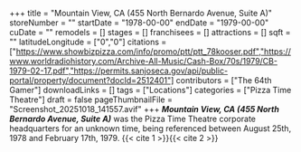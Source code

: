 +++
title = "Mountain View, CA (455 North Bernardo Avenue, Suite A)"
storeNumber = ""
startDate = "1978-00-00"
endDate = "1979-00-00"
cuDate = ""
remodels = []
stages = []
franchisees = []
attractions = []
sqft = ""
latitudeLongitude = ["0","0"]
citations = ["https://www.showbizpizza.com/info/promo/ptt/ptt_78kooser.pdf","https://www.worldradiohistory.com/Archive-All-Music/Cash-Box/70s/1979/CB-1979-02-17.pdf","https://permits.sanjoseca.gov/api/public-portal/property/document?docId=2512401"]
contributors = ["The 64th Gamer"]
downloadLinks = []
tags = ["Locations"]
categories = ["Pizza Time Theatre"]
draft = false
pageThumbnailFile = "Screenshot_20251018_141557.avif"
+++
***Mountain View, CA (455 North Bernardo Avenue, Suite A)*** was the Pizza Time Theatre corporate headquarters for an unknown time, being referenced between August 25th, 1978 and February 17th, 1979. {{< cite 1 >}}{{< cite 2 >}}